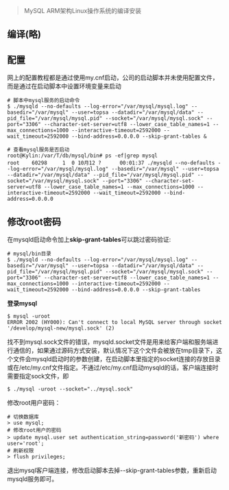 > MySQL ARM架构Linux操作系统的编译安装

## 编译(略)

## 配置
网上的配置教程都是通过使用my.cnf启动，公司的启动脚本并未使用配置文件，而是通过在启动脚本中设置环境变量来启动
```
# 脚本中mysql服务的启动命令
$ ./mysqld --no-defaults --log-error="/var/mysql/mysql.log" --basedir="/var/mysql" --user=topsa --datadir="/var/mysql/data" --pid_file="/var/mysql/mysql.pid" --socket="/var/mysql/mysql.sock" --port="3306" --character-set-server=utf8 --lower_case_table_names=1 --max_connections=1000 --interactive-timeout=2592000 --wait_timeout=2592000 --bind-address=0.0.0.0 --skip-grant-tables &

# 查看mysql服务是否启动
root@Kylin:/var/T/db/mysql/bin# ps -ef|grep mysql
root    60298     1  0 10月12 ?      00:01:37 ./mysqld --no-defaults --log-error="/var/mysql/mysql.log" --basedir="/var/mysql" --user=topsa --datadir="/var/mysql/data" --pid_file="/var/mysql/mysql.pid" --socket="/var/mysql/mysql.sock" --port="3306" --character-set-server=utf8 --lower_case_table_names=1 --max_connections=1000 --interactive-timeout=2592000 --wait_timeout=2592000 --bind-address=0.0.0.0
```
## 修改root密码
在mysqld启动命令加上**skip-grant-tables**可以跳过密码验证:
```
# mysql/bin目录
$ ./mysqld --no-defaults --log-error="/var/mysql/mysql.log" --basedir="/var/mysql" --user=topsa --datadir="/var/mysql/data" --pid_file="/var/mysql/mysql.pid" --socket="/var/mysql/mysql.sock" --port="3306" --character-set-server=utf8 --lower_case_table_names=1 --max_connections=1000 --interactive-timeout=2592000 --wait_timeout=2592000 --bind-address=0.0.0.0 --skip-grant-tables
```
**登录mysql**  
```
$ mysql -uroot
ERROR 2002 (HY000): Can't connect to local MySQL server through socket '/develop/mysql-new/mysql.sock' (2)
```
找不到mysql.sock文件的错误，mysqld.socket文件是用来给客户端和服务端进行通信的，如果通过源码方式安装，默认情况下这个文件会被放在tmp目录下，这个文件会mysqld启动时的参数创建，在启动脚本里指定的socket连接的存放目录或在/etc/my.cnf文件指定。不通过/etc/my.cnf启动mysqld的话，客户端连接时需要指定sock文件，即
```
$ ./mysql -uroot --socket="../mysql.sock"
```
修改root用户密码：
```
# 切换数据库
> use mysql;
# 修改root用户的密码
> update mysql.user set authentication_string=password('新密码') where user='root';
# 刷新权限
> flush privileges;
```
退出mysql客户端连接，修改启动脚本去掉--skip-grant-tables参数，重新启动mysqld服务即可。
